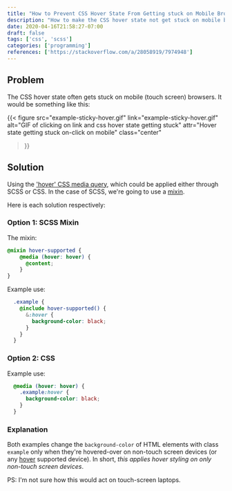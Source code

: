 ```yaml
---
title: "How to Prevent CSS Hover State From Getting stuck on Mobile Browsers"
description: "How to make the CSS hover state not get stuck on mobile browsers using CSS or SCSS mixins"
date: 2020-04-16T21:58:27-07:00
draft: false
tags: ['css', 'scss']
categories: ['programming']
references: ['https://stackoverflow.com/a/28058919/7974948']
---
```


## Problem

The CSS hover state often gets stuck on mobile (touch screen) browsers. It would be something like this:

{{< figure
src="example-sticky-hover.gif"
link="example-sticky-hover.gif"
alt="GIF of clicking on link and css hover state getting stuck"
attr="Hover state getting stuck on-click on mobile"
class="center"
>}}

## Solution

Using the ['hover' CSS media query](https://developer.mozilla.org/en-US/docs/Web/CSS/@media/hover), which could be applied either through SCSS or CSS. In the case of SCSS, we're going to use a [mixin](https://sass-lang.com/documentation/at-rules/mixin).

Here is each solution respectively:

### Option 1: SCSS Mixin

The mixin:
```SCSS
@mixin hover-supported {    
    @media (hover: hover) { 
      @content;
    }
}
```


Example use:
```SCSS
  .example {
    @include hover-supported() {
      &:hover {
        background-color: black;
      }
    }
  }
```

### Option 2: CSS

Example use:
```CSS
  @media (hover: hover) {
    .example:hover {
      background-color: black;
    }
  }
```

### Explanation

Both examples change the `background-color` of HTML elements with class `example` 
only when they're hovered-over on non-touch screen devices (or any [hover](https://developer.mozilla.org/en-US/docs/Web/CSS/@media/hover) 
supported device). In short, *this applies hover styling on only non-touch screen devices*.

PS: I'm not sure how this would act on touch-screen laptops.